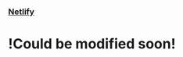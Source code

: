 ### [Netlify](https://62c562616edaba00640b1eb8--ornate-bubblegum-40257e.netlify.app/)
# !Could be modified soon!

